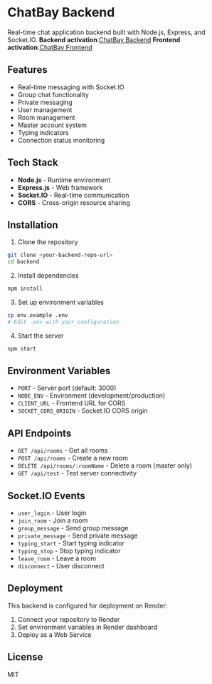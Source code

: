 # ChatBay Backend

Real-time chat application backend built with Node.js, Express, and Socket.IO.
**Backend activation**:[ChatBay Backend](https://chatbay-backend.onrender.com)
**Frontend activation**:[ChatBay Frontend](https://chatbay.onrender.com)

## Features

- Real-time messaging with Socket.IO
- Group chat functionality
- Private messaging
- User management
- Room management
- Master account system
- Typing indicators
- Connection status monitoring

## Tech Stack

- **Node.js** - Runtime environment
- **Express.js** - Web framework
- **Socket.IO** - Real-time communication
- **CORS** - Cross-origin resource sharing

## Installation

1. Clone the repository
```bash
git clone <your-backend-repo-url>
cd backend
```

2. Install dependencies
```bash
npm install
```

3. Set up environment variables
```bash
cp env.example .env
# Edit .env with your configuration
```

4. Start the server
```bash
npm start
```

## Environment Variables

- `PORT` - Server port (default: 3000)
- `NODE_ENV` - Environment (development/production)
- `CLIENT_URL` - Frontend URL for CORS
- `SOCKET_CORS_ORIGIN` - Socket.IO CORS origin

## API Endpoints

- `GET /api/rooms` - Get all rooms
- `POST /api/rooms` - Create a new room
- `DELETE /api/rooms/:roomName` - Delete a room (master only)
- `GET /api/test` - Test server connectivity

## Socket.IO Events

- `user_login` - User login
- `join_room` - Join a room
- `group_message` - Send group message
- `private_message` - Send private message
- `typing_start` - Start typing indicator
- `typing_stop` - Stop typing indicator
- `leave_room` - Leave a room
- `disconnect` - User disconnect

## Deployment

This backend is configured for deployment on Render:

1. Connect your repository to Render
2. Set environment variables in Render dashboard
3. Deploy as a Web Service

## License

MIT 
